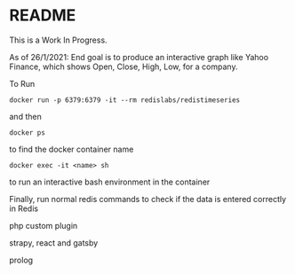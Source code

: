 # README

This is a Work In Progress.

As of 26/1/2021: End goal is to produce an interactive graph like Yahoo Finance, which shows Open, Close, High, Low, for a company.

To Run

```
docker run -p 6379:6379 -it --rm redislabs/redistimeseries
```

and then 

```
docker ps
```

to find the docker container name

```
docker exec -it <name> sh
```

to run an interactive bash environment in the container

Finally, run normal redis commands to check if the data is entered correctly in Redis





php custom plugin

strapy, react and gatsby

prolog